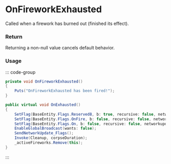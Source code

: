 # OnFireworkExhausted
<Badge type="info" text="Firework"/><Badge type="danger" text="Carbon Compatible"/><Badge type="warning" text="Oxide Compatible"/>
Called when a firework has burned out (finished its effect).

### Return
Returning a non-null value cancels default behavior.

### Usage
::: code-group
```csharp [Example]
private void OnFireworkExhausted()
{
	Puts("OnFireworkExhausted has been fired!");
}
```
```csharp [Source — Assembly-CSharp @ BaseFirework]
public virtual void OnExhausted()
{
	SetFlag(BaseEntity.Flags.Reserved8, b: true, recursive: false, networkupdate: false);
	SetFlag(BaseEntity.Flags.OnFire, b: false, recursive: false, networkupdate: false);
	SetFlag(BaseEntity.Flags.On, b: false, recursive: false, networkupdate: false);
	EnableGlobalBroadcast(wants: false);
	SendNetworkUpdate_Flags();
	Invoke(Cleanup, corpseDuration);
	_activeFireworks.Remove(this);
}

```
:::
